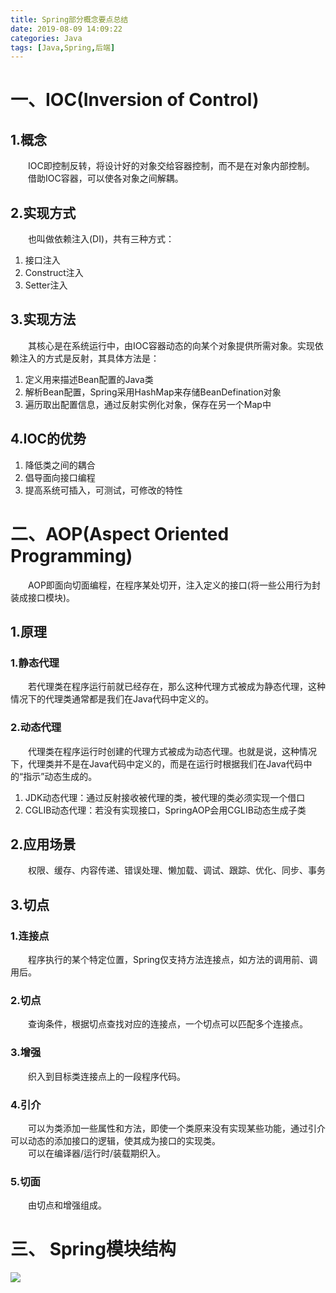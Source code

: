 ```yaml
---
title: Spring部分概念要点总结
date: 2019-08-09 14:09:22
categories: Java
tags: [Java,Spring,后端]
---
```

# 一、IOC(Inversion of Control)
## 1.概念
&emsp;&emsp;IOC即控制反转，将设计好的对象交给容器控制，而不是在对象内部控制。    
&emsp;&emsp;借助IOC容器，可以使各对象之间解耦。
## 2.实现方式
&emsp;&emsp;也叫做依赖注入(DI)，共有三种方式：
1. 接口注入
2. Construct注入
3. Setter注入

## 3.实现方法
&emsp;&emsp;其核心是在系统运行中，由IOC容器动态的向某个对象提供所需对象。实现依赖注入的方式是反射，其具体方法是：

1. 定义用来描述Bean配置的Java类
2. 解析Bean配置，Spring采用HashMap来存储BeanDefination对象
3. 遍历取出配置信息，通过反射实例化对象，保存在另一个Map中

## 4.IOC的优势

1. 降低类之间的耦合
2. 倡导面向接口编程
3. 提高系统可插入，可测试，可修改的特性

# 二、AOP(Aspect Oriented Programming)
&emsp;&emsp;AOP即面向切面编程，在程序某处切开，注入定义的接口(将一些公用行为封装成接口模块)。

## 1.原理
### 1.静态代理
&emsp;&emsp;若代理类在程序运行前就已经存在，那么这种代理方式被成为静态代理，这种情况下的代理类通常都是我们在Java代码中定义的。
### 2.动态代理
&emsp;&emsp;代理类在程序运行时创建的代理方式被成为动态代理。也就是说，这种情况下，代理类并不是在Java代码中定义的，而是在运行时根据我们在Java代码中的“指示”动态生成的。
1. JDK动态代理：通过反射接收被代理的类，被代理的类必须实现一个借口
2. CGLIB动态代理：若没有实现接口，SpringAOP会用CGLIB动态生成子类

## 2.应用场景

&emsp;&emsp;权限、缓存、内容传递、错误处理、懒加载、调试、跟踪、优化、同步、事务

## 3.切点
### 1.连接点
&emsp;&emsp;程序执行的某个特定位置，Spring仅支持方法连接点，如方法的调用前、调用后。
### 2.切点
&emsp;&emsp;查询条件，根据切点查找对应的连接点，一个切点可以匹配多个连接点。
### 3.增强
&emsp;&emsp;织入到目标类连接点上的一段程序代码。
### 4.引介
&emsp;&emsp;可以为类添加一些属性和方法，即使一个类原来没有实现某些功能，通过引介可以动态的添加接口的逻辑，使其成为接口的实现类。  
&emsp;&emsp;可以在编译器/运行时/装载期织入。
### 5.切面
&emsp;&emsp;由切点和增强组成。

# 三、 Spring模块结构
![](https://s2.ax1x.com/2019/08/09/eb8pTI.png)
